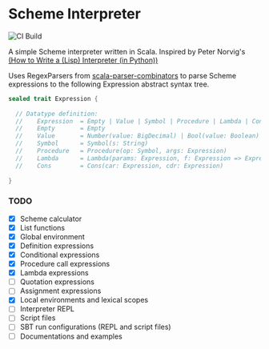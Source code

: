 # Scheme Interpreter
![CI Build](https://github.com/hsm7/scheme-interpreter/actions/workflows/sbt.yml/badge.svg)

A simple Scheme interpreter written in Scala. Inspired by Peter Norvig's [(How to Write a (Lisp) Interpreter (in Python))](https://norvig.com/lispy.html)

Uses RegexParsers from [scala-parser-combinators](https://github.com/scala/scala-parser-combinators) to parse Scheme expressions
to the following Expression abstract syntax tree.

```scala
sealed trait Expression {
  
  // Datatype definition:
  //    Expression  = Empty | Value | Symbol | Procedure | Lambda | Cons
  //    Empty       = Empty
  //    Value       = Number(value: BigDecimal) | Bool(value: Boolean) | Str(value: String)
  //    Symbol      = Symbol(s: String)
  //    Procedure   = Procedure(op: Symbol, args: Expression)
  //    Lambda      = Lambda(params: Expression, f: Expression => Expression)
  //    Cons        = Cons(car: Expression, cdr: Expression)
  
}
```

### TODO
- [x] Scheme calculator
- [x] List functions
- [x] Global environment
- [x] Definition expressions
- [x] Conditional expressions
- [x] Procedure call expressions
- [x] Lambda expressions
- [ ] Quotation expressions
- [ ] Assignment expressions
- [x] Local environments and lexical scopes
- [ ] Interpreter REPL
- [ ] Script files
- [ ] SBT run configurations (REPL and script files)
- [ ] Documentations and examples